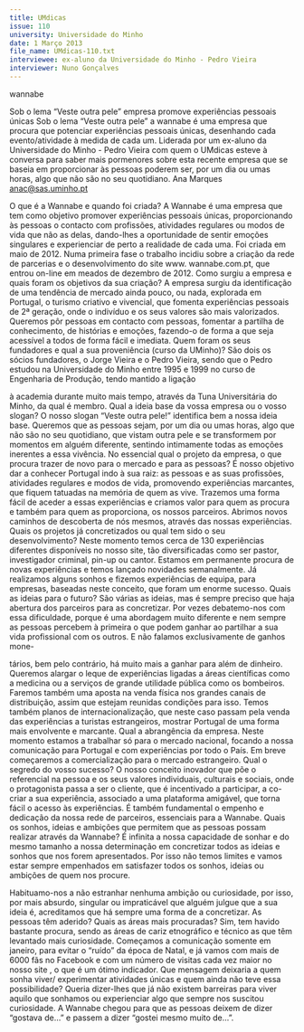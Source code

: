 ```yaml
---
title: UMdicas
issue: 110
university: Universidade do Minho
date: 1 Março 2013
file_name: UMdicas-110.txt
interviewee: ex-aluno da Universidade do Minho - Pedro Vieira
interviewer: Nuno Gonçalves
---
```


wannabe

Sob o lema “Veste outra pele” empresa promove experiências pessoais únicas
Sob o lema “Veste outra pele” a wannabe é uma
empresa que procura que potenciar experiências
pessoais únicas, desenhando cada evento/atividade à medida de cada um. Liderada por um ex-aluno
da Universidade do Minho - Pedro Vieira com quem
o UMdicas esteve à conversa para saber mais pormenores sobre esta recente empresa que se baseia
em proporcionar às pessoas poderem ser, por um
dia ou umas horas, algo que não são no seu quotidiano.
Ana Marques
anac@sas.uminho.pt

O que é a Wannabe e quando foi criada?
A Wannabe é uma empresa que tem como objetivo promover experiências pessoais únicas, proporcionando às pessoas o contacto com profissões,
atividades regulares ou modos de vida que não as
delas, dando-lhes a oportunidade de sentir emoções singulares e experienciar de perto a realidade
de cada uma. Foi criada em maio de 2012. Numa
primeira fase o trabalho incidiu sobre a criação da
rede de parcerias e o desenvolvimento do site www.
wannabe.com.pt, que entrou on-line em meados de
dezembro de 2012.
Como surgiu a empresa e quais foram os objetivos da sua criação?
A empresa surgiu da identificação de uma tendência de mercado ainda pouco, ou nada, explorada
em Portugal, o turismo criativo e vivencial, que fomenta experiências pessoais de 2ª geração, onde
o indivíduo e os seus valores são mais valorizados.
Queremos pôr pessoas em contacto com pessoas,
fomentar a partilha de conhecimento, de histórias e
emoções, fazendo-o de forma a que seja acessível a
todos de forma fácil e imediata.
Quem foram os seus fundadores e qual a sua
proveniência (curso da UMinho)?
São dois os sócios fundadores, o Jorge Vieira e o
Pedro Vieira, sendo que o Pedro estudou na Universidade do Minho entre 1995 e 1999 no curso de
Engenharia de Produção, tendo mantido a ligação

à academia durante muito mais tempo, através da
Tuna Universitária do Minho, da qual é membro.
Qual a ideia base da vossa empresa ou o vosso slogan?
O nosso slogan “Veste outra pele!” identifica bem a
nossa ideia base. Queremos que as pessoas sejam,
por um dia ou umas horas, algo que não são no
seu quotidiano, que vistam outra pele e se transformem por momentos em alguém diferente, sentindo
intimamente todas as emoções inerentes a essa
vivência.
No essencial qual o projeto da empresa, o
que procura trazer de novo para o mercado
e para as pessoas?
É nosso objetivo dar a conhecer Portugal indo à sua
raiz: as pessoas e as suas profissões, atividades regulares e modos de vida, promovendo experiências
marcantes, que fiquem tatuadas na memória de
quem as vive. Trazemos uma forma fácil de aceder
a essas experiências e criamos valor para quem
as procura e também para quem as proporciona,
os nossos parceiros. Abrimos novos caminhos de
descoberta de nós mesmos, através das nossas
experiências.
Quais os projetos já concretizados ou qual
tem sido o seu desenvolvimento?
Neste momento temos cerca de 130 experiências
diferentes disponíveis no nosso site, tão diversificadas como ser pastor, investigador criminal, pin-up
ou cantor. Estamos em permanente procura de novas experiências e temos lançado novidades semanalmente. Já realizamos alguns sonhos e fizemos
experiências de equipa, para empresas, baseadas
neste conceito, que foram um enorme sucesso.
Quais as ideias para o futuro?
São várias as ideias, mas é sempre preciso que haja
abertura dos parceiros para as concretizar. Por vezes debatemo-nos com essa dificuldade, porque é
uma abordagem muito diferente e nem sempre as
pessoas percebem à primeira o que podem ganhar
ao partilhar a sua vida profissional com os outros.
E não falamos exclusivamente de ganhos mone-

tários, bem pelo contrário, há
muito mais a ganhar para além
de dinheiro. Queremos alargar
o leque de experiências ligadas a áreas científicas como
a medicina ou a serviços de
grande utilidade pública como
os bombeiros. Faremos também uma aposta na venda
física nos grandes canais de
distribuição, assim que estejam
reunidas condições para isso.
Temos também planos de internacionalização, que neste caso
passam pela venda das experiências a turistas estrangeiros,
mostrar Portugal de uma forma mais envolvente e
marcante.
Qual a abrangência da empresa.
Neste momento estamos a trabalhar só para o mercado nacional, focando a nossa comunicação para
Portugal e com experiências por todo o País. Em
breve começaremos a comercialização para o mercado estrangeiro.
Qual o segredo do vosso sucesso?
O nosso conceito inovador que põe o referencial
na pessoa e os seus valores individuais, culturais
e sociais, onde o protagonista passa a ser o cliente, que é incentivado a participar, a co-criar a sua
experiência, associado a uma plataforma amigável,
que torna fácil o acesso às experiências. É também
fundamental o empenho e dedicação da nossa rede
de parceiros, essenciais para a Wannabe.
Quais os sonhos, ideias e ambições que permitem que as pessoas possam realizar através da Wannabe?
É infinita a nossa capacidade de sonhar e do mesmo tamanho a nossa determinação em concretizar
todos as ideias e sonhos que nos forem apresentados. Por isso não temos limites e vamos estar sempre empenhados em satisfazer todos os
sonhos, ideias ou ambições de quem nos procure.

Habituamo-nos a não estranhar nenhuma ambição
ou curiosidade, por isso, por mais absurdo, singular
ou impraticável que alguém julgue que a sua ideia
é, acreditamos que há sempre uma forma de a concretizar.
As pessoas têm aderido? Quais as áreas
mais procuradas?
Sim, tem havido bastante procura, sendo as áreas
de cariz etnográfico e técnico as que têm levantado
mais curiosidade. Começamos a comunicação somente em janeiro, para evitar o “ruído” da época de
Natal, e já vamos com mais de 6000 fãs no Facebook e com um número de visitas cada vez maior
no nosso site , o que é um ótimo indicador.
Que mensagem deixaria a quem sonha viver/
experimentar atividades únicas e quem ainda não teve essa possibilidade?
Queria dizer-lhes que já não existem barreiras para
viver aquilo que sonhamos ou experienciar algo que
sempre nos suscitou curiosidade. A Wannabe chegou para que as pessoas deixem de dizer “gostava
de…” e passem a dizer “gostei mesmo muito de…”.

